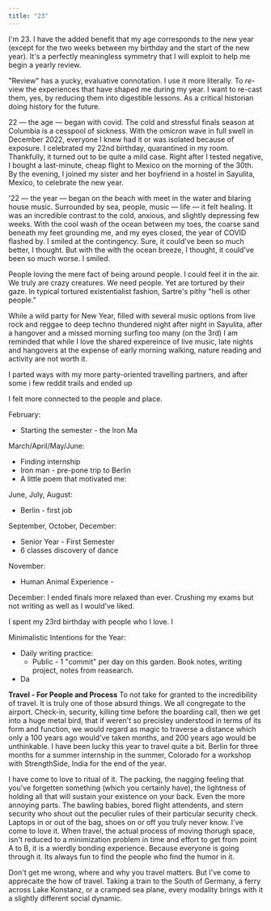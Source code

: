 ```yaml
---
title: "23"
---
```


I'm 23. I have the added benefit that my age corresponds to the new year (except for the two weeks between my birthday and the start of the new year). It's a perfectly meaningless symmetry that I will exploit to help me begin a yearly review. 

"Review" has a yucky, evaluative connotation. I use it more literally. To *re*-view the experiences that have shaped me during my year. I want to re-cast them, yes, by reducing them into digestible lessons. As a critical historian doing history for the future. 

22 — the age — began with covid. The cold and stressful finals season at Columbia is a cesspool of sickness. With the omicron wave in full swell in December 2022, everyone I knew had it or was isolated because of exposure. I celebrated my 22nd birthday, quarantined in my room. Thankfully, it turned out to be quite a mild case. Right after I tested negative, I bought a last-minute, cheap flight to Mexico on the morning of the 30th. By the evening, I joined my sister and her boyfriend in a hostel in Sayulita, Mexico, to celebrate the new year. 

'22 — the year — began on the beach with meet in the water and blaring house music. Surrounded by sea, people, music — life — it felt healing. It was an incredible contrast to the cold, anxious, and slightly depressing few weeks. With the cool wash of the ocean between my toes, the coarse sand beneath my feet grounding me, and my eyes closed, the year of COVID flashed by. I smiled at the contingency. Sure, it could've been so much better, I thought. But with the with the ocean breeze, I thought, it could've been so much worse. I smiled. 

People loving the mere fact of being around people. I could feel it in the air. We truly are crazy creatures. We need people. Yet are tortured by their gaze. In typical tortured existentialist fashion, Sartre's pithy "hell is other people." 

While a wild party for New Year, filled with several music options from live rock and reggae to deep techno thundered
night after night in Sayulita, after a hangover and a missed morning surfing too many (on the 3rd) I am reminded that while I love the shared expereince of live music, late nights and hangovers at the expense of early morning walking, nature reading and activity are not worth it. 

I parted ways with my more party-oriented travelling partners, and after some i few reddit trails and ended up 

I felt more connected to the people and place. 

February:
- Starting the semester - the Iron Ma

March/April/May/June: 
- Finding internship
- Iron man - pre-pone trip to Berlin
- A little poem that motivated me:

June, July, August:
- Berlin - first job

September, October, December: 
- Senior Year - First Semester
- 6 classes discovery of dance

November:
- Human Animal Experience - 

December: 
I ended finals more relaxed than ever. Crushing my exams but not writing as well as I would've liked. 

I spent my 23rd birthday with people who I love. I 

Minimalistic Intentions for the Year:
- Daily writing practice:
	- Public - 1 "commit" per day on this garden. Book notes, writing project, notes from reasearch. 
- Da


**Travel - For People and Process**
To not take for granted to the incredibility of travel. It is truly one of those absurd things. We all congregate to the airport. Check-in, security, killing time before the boarding call, then we get into a huge metal bird, that if weren't so precisley understood in terms of its form and function, we would regard as magic to traverse a distance which only a 100 years ago would've taken months, and  200 years ago would be unthinkable. I have been lucky this year to travel quite a bit. Berlin for three months for a summer internship in the summer, Colorado for a workshop with StrengthSide, India for the end of the year. 

I have come to love to ritual of it. The packing, the nagging feeling that you've forgetten something (which you certainly have), the lightness of holding all that will sustain your existence on your back. Even the more annoying parts. The bawling babies, bored flight attendents, and stern security who shout out the peculier rules of their particular security check. Laptops in or out of the bag, shoes on or off you truly never know. I've come to love it. When travel, the actual process of moving thorugh space, isn't reduced to a minimization problem in time and effort to get from point A to B, it is a wierdly bonding experience. Because everyone is going through it. Its always fun to find the people who find the humor in it. 

Don't get me wrong, where and why you travel matters. But I've come to apprecaite the how of travel. Taking a train to the South of Germany, a ferry across Lake Konstanz, or a cramped sea plane, every modality brings with it a slightly different social dynamic. 
